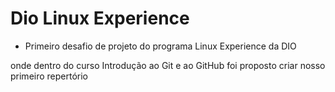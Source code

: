 # Dio Linux Experience
- Primeiro desafio de projeto do programa Linux Experience da DIO

onde dentro do curso Introdução ao Git e ao GitHub foi proposto criar nosso primeiro repertório
